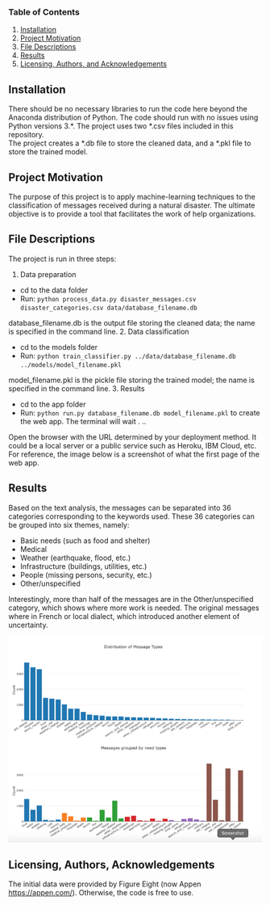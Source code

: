 
### Table of Contents

1. [Installation](#installation)
2. [Project Motivation](#motivation)
3. [File Descriptions](#files)
4. [Results](#results)
5. [Licensing, Authors, and Acknowledgements](#licensing)

## Installation <a name="installation"></a>

There should be no necessary libraries to run the code here beyond the Anaconda distribution of Python.  The code should run with no issues using Python versions 3.*.
The project uses two *.csv files included in this repository.  
The project creates a *.db file to store the cleaned data, and a *.pkl file to store the trained model.

## Project Motivation<a name="motivation"></a>

The purpose of this project is to apply machine-learning techniques to the classification of messages received during a natural disaster.  The ultimate objective is to provide a tool that facilitates the work of help organizations.

## File Descriptions <a name="files"></a>

The project is run in three steps:  
1. Data preparation
  * cd to the data folder
  * Run: `python process_data.py disaster_messages.csv disaster_categories.csv data/database_filename.db`

 
database_filename.db is the output file storing the cleaned data; the name is specified in the command line.
2. Data classification
  * cd to the models folder
  * Run: `python train_classifier.py ../data/database_filename.db ../models/model_filename.pkl`


model_filename.pkl is the pickle file storing the trained model; the name is specified in the command line.
3. Results
  * cd to the app folder 
  * Run: `python run.py database_filename.db model_filename.pkl` to create the web app.  The terminal will wait . ..

Open the browser with the URL determined by your deployment method.  It could be a local server or a public service such as Heroku, IBM Cloud, etc.  For reference, the image below is a screenshot of what the first page of the web app.

## Results<a name="results"></a>

Based on the text analysis, the messages can be separated into 36 categories corresponding to the keywords used. These 36 categories can be grouped into six themes, namely: 

  * Basic needs (such as food and shelter)
  * Medical
  * Weather (earthquake, flood, etc.)
  * Infrastructure (buildings, utilities, etc.)
  * People (missing persons, security, etc.)
  * Other/unspecified

Interestingly, more than half of the messages are in the Other/unspecified category, which shows where more work is needed.  The original messages where in French or local dialect, which introduced another element of uncertainty.

![](https://github.com/gsegol/disaster-project/blob/master/img/disaster_results_sm.png " pg.1 screenshot")

## Licensing, Authors, Acknowledgements<a name="licensing"></a>
The initial data were provided by Figure Eight (now Appen https://appen.com/).  Otherwise, the code is free to use.
